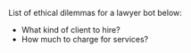 List of ethical dilemmas for a lawyer bot below: 
- What kind of client to hire?
- How much to charge for services?

